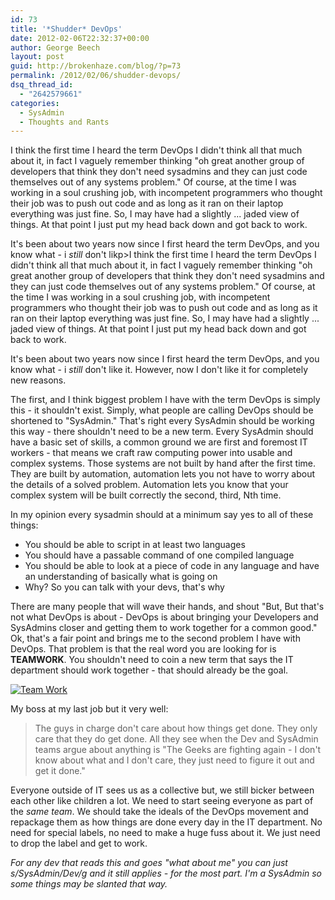 ```yaml
---
id: 73
title: '*Shudder* DevOps'
date: 2012-02-06T22:32:37+00:00
author: George Beech
layout: post
guid: http://brokenhaze.com/blog/?p=73
permalink: /2012/02/06/shudder-devops/
dsq_thread_id:
  - "2642579661"
categories:
  - SysAdmin
  - Thoughts and Rants
---
```

I think the first time I heard the term DevOps I didn't think all that much about it, in fact I vaguely remember thinking "oh great another group of developers that think they don't need sysadmins and they can just code themselves out of any systems problem." Of course, at the time I was working in a soul crushing job, with incompetent programmers who thought their job was to push out code and as long as it ran on their laptop everything was just fine. So, I may have had a slightly ... jaded view of things. At that point I just put my head back down and got back to work.
<!--more-->
It's been about two years now since I first heard the term DevOps, and you know what - i _still_ don't likp>I think the first time I heard the term DevOps I didn't think all that much about it, in fact I vaguely remember thinking "oh great another group of developers that think they don't need sysadmins and they can just code themselves out of any systems problem." Of course, at the time I was working in a soul crushing job, with incompetent programmers who thought their job was to push out code and as long as it ran on their laptop everything was just fine. So, I may have had a slightly ... jaded view of things. At that point I just put my head back down and got back to work.

It's been about two years now since I first heard the term DevOps, and you know what - i _still_ don't like it. However, now I don't like it for completely new reasons.

The first, and I think biggest problem I have with the term DevOps is simply this - it shouldn't exist. Simply, what people are calling DevOps should be shortened to "SysAdmin." That's right every SysAdmin should be working this way - there shouldn't need to be a new term. Every SysAdmin should have a basic set of skills, a common ground we are first and foremost IT workers - that means we craft raw computing power into usable and complex systems. Those systems are not built by hand after the first time. They are built by automation, automation lets you not have to worry about the details of a solved problem. Automation lets you know that your complex system will be built correctly the second, third, Nth time.

In my opinion every sysadmin should at a minimum say yes to all of these things:

*   You should be able to script in at least two languages
*   You should have a passable command of one compiled language
*   You should be able to look at a piece of code in any language and have an understanding of basically what is going on
*   Why? So you can talk with your devs, that's why

There are many people that will wave their hands, and shout "But, But that's not what DevOps is about - DevOps is about bringing your Developers and SysAdmins closer and getting them to work together for a common good." Ok, that's a fair point and brings me to the second problem I have with DevOps. That problem is that the real word you are looking for is **TEAMWORK**. You shouldn't need to coin a new term that says the IT department should work together - that should already be the goal.

[![](http://brokenhaze.dreamhosters.com/blog/wp-content/uploads/2012/02/teamwork-demotiv-300x239.jpg "Team Work")](http://brokenhaze.dreamhosters.com/blog/wp-content/uploads/2012/02/teamwork-demotiv.jpg)

My boss at my last job but it very well:

> The guys in charge don't care about how things get done. They only care that they do get done. All they see when the Dev and SysAdmin teams argue about anything is "The Geeks are fighting again - I don't know about what and I don't care, they just need to figure it out and get it done."

Everyone outside of IT sees us as a collective but, we still bicker between each other like children a lot. We need to start seeing everyone as part of the _same team_. We should take the ideals of the DevOps movement and repackage them as how things are done every day in the IT department. No need for special labels, no need to make a huge fuss about it. We just need to drop the label and get to work.

_For any dev that reads this and goes "what about me" you can just s/SysAdmin/Dev/g and it still applies - for the most part. I'm a SysAdmin so some things may be slanted that way._